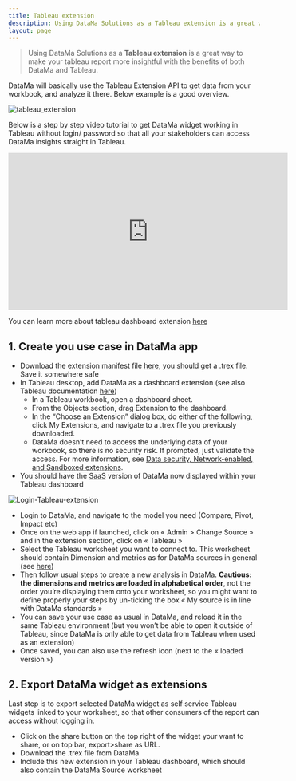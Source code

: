 ```yaml
---
title: Tableau extension
description: Using DataMa Solutions as a Tableau extension is a great way to make your tableau report more insightful with the benefits of both DataMa and Tableau.
layout: page
---
```


> Using DataMa Solutions as a **Tableau extension** is a great way to make your tableau report more insightful with the benefits of both DataMa and Tableau.

DataMa will basically use the Tableau Extension API to get data from your workbook, and analyze it there. Below example is a good overview.

![tableau_extension]({{site.url}}/{{site.baseurl}}/core_app/header/create_new_use_case/extensions/images/Tableau-simplapp-extension.gif)

Below is a step by step video tutorial to get DataMa widget working in Tableau without login/ password so that all your stakeholders can access DataMa insights straight in Tableau.

<iframe width="560" height="315" src="https://www.youtube.com/embed/mgcsAiLLp_8" frameborder="0" allow="accelerometer; autoplay; clipboard-write; encrypted-media; gyroscope; picture-in-picture" allowfullscreen></iframe>

You can learn more about tableau dashboard extension [here](https://help.tableau.com/current/pro/desktop/en-us/dashboard_extensions.html)

## 1. Create you use case in DataMa app

* Download the extension manifest file <a href="https://ressources.datama.fr/tableau.trex" target="_blank" download> here</a>, you should get a .trex file. Save it somewhere safe
* In Tableau desktop, add DataMa as a dashboard extension (see also Tableau documentation [here](https://help.tableau.com/current/pro/desktop/en-us/dashboard_extensions.htm))
    * In a Tableau workbook, open a dashboard sheet.
    * From the Objects section, drag Extension to the dashboard.
    * In the “Choose an Extension” dialog box, do either of the following, click My Extensions, and navigate to a .trex file you previously downloaded.
    * DataMa doesn’t need to access the underlying data of your workbook, so there is no security risk. If prompted, just validate the access. For more information, see [Data security, Network-enabled, and Sandboxed extensions](https://help.tableau.com/current/pro/desktop/en-us/dashboard_extensions.htm#Data).
* You should have the [SaaS](http://solutions.datama.fr/) version of DataMa now displayed within your Tableau dashboard

![Login-Tableau-extension]({{site.url}}/{{site.baseurl}}/core_app/header/create_new_use_case/extensions/images/Login-Tableau-extension.jpg)

* Login to DataMa, and navigate to the model you need (Compare, Pivot, Impact etc)
* Once on the web app if launched, click on « Admin > Change Source » and in the extension section, click on « Tableau »
* Select the Tableau worksheet you want to connect to. This worksheet should contain Dimension and metrics as for DataMa sources in general (see [here]({{site.url}}/{{site.baseurl}}/core_app/header/input/source))
* Then follow usual steps to create a new analysis in DataMa. **Cautious: the dimensions and metrics are loaded in alphabetical order**, not the order you’re displaying them onto your worksheet, so you might want to define properly your steps by un-ticking the box « My source is in line with DataMa standards »
* You can save your use case as usual in DataMa, and reload it in the same Tableau environment (but you won’t be able to open it outside of Tableau, since DataMa is only able to get data from Tableau when used as an extension)
* Once saved, you can also use the refresh icon (next to the « loaded version »)

## 2. Export DataMa widget as extensions

Last step is to export selected DataMa widget as self service Tableau widgets linked to your worksheet, so that other consumers of the report can access without logging in.

* Click on the share button on the top right of the widget your want to share, or on top bar, export>share as URL.
* Download the .trex file from DataMa
* Include this new extension in your Tableau dashboard, which should also contain the DataMa Source worksheet
